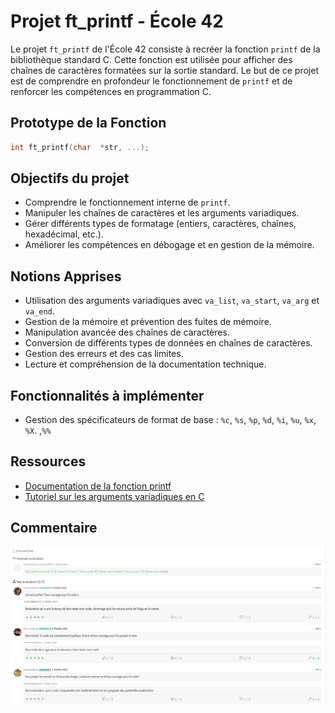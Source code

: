 # Projet ft_printf - École 42

Le projet `ft_printf` de l'École 42 consiste à recréer la fonction `printf` de la bibliothèque standard C. Cette fonction est utilisée pour afficher des chaînes de caractères formatées sur la sortie standard. Le but de ce projet est de comprendre en profondeur le fonctionnement de `printf` et de renforcer les compétences en programmation C.

## Prototype de la Fonction 
```c
int	ft_printf(char	*str, ...);
```

## Objectifs du projet

- Comprendre le fonctionnement interne de `printf`.
- Manipuler les chaînes de caractères et les arguments variadiques.
- Gérer différents types de formatage (entiers, caractères, chaînes, hexadécimal, etc.).
- Améliorer les compétences en débogage et en gestion de la mémoire.

## Notions Apprises
- Utilisation des arguments variadiques avec `va_list`, `va_start`, `va_arg` et `va_end`.
- Gestion de la mémoire et prévention des fuites de mémoire.
- Manipulation avancée des chaînes de caractères.
- Conversion de différents types de données en chaînes de caractères.
- Gestion des erreurs et des cas limites.
- Lecture et compréhension de la documentation technique.

## Fonctionnalités à implémenter

- Gestion des spécificateurs de format de base : `%c`, `%s`, `%p`, `%d`, `%i`, `%u`, `%x`, `%X`. ,`%%`

## Ressources

- [Documentation de la fonction printf](https://man7.org/linux/man-pages/man3/printf.3.html)
- [Tutoriel sur les arguments variadiques en C](https://www.cprogramming.com/tutorial/c/lesson17.html)

## Commentaire 
![FT_PRINTF Project](Images/corrections.png)